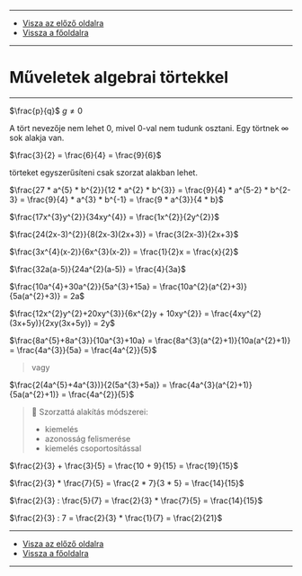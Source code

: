 
---

- [Visza az előző oldalra](../matematika.md)
- [Vissza a főoldalra](../../../../README.md)

---

# Műveletek algebrai törtekkel

---

$\frac{p}{q}$ $g {\neq} 0$

A tört nevezője nem lehet 0, mivel 0-val nem tudunk osztani.
Egy törtnek $\infty$ sok alakja van.

$\frac{3}{2} = \frac{6}{4} = \frac{9}{6}$

törteket egyszerűsíteni csak szorzat alakban lehet.

$\frac{27 * a^{5} * b^{2}}{12 * a^{2} * b^{3}} = \frac{9}{4} * a^{5-2} * b^{2-3} = \frac{9}{4} * a^{3} * b^{-1} = \frac{9 * a^{3}}{4 * b}$

$\frac{17x^{3}y^{2}}{34xy^{4}} = \frac{1x^{2}}{2y^{2}}$

$\frac{24(2x-3)^{2}}{8(2x-3)(2x+3)} = \frac{3(2x-3)}{2x+3}$

$\frac{3x^{4}(x-2)}{6x^{3}(x-2)} = \frac{1}{2}x = \frac{x}{2}$

$\frac{32a(a-5)}{24a^{2}(a-5)} = \frac{4}{3a}$

$\frac{10a^{4}+30a^{2}}{5a^{3}+15a} = \frac{10a^{2}(a^{2}+3)}{5a(a^{2}+3)} = 2a$

$\frac{12x^{2}y^{2}+20xy^{3}}{6x^{2}y + 10xy^{2}} = \frac{4xy^{2}(3x+5y)}{2xy(3x+5y)} = 2y$

$\frac{8a^{5}+8a^{3}}{10a^{3}+10a} = \frac{8a^{3}(a^{2}+1)}{10a(a^{2}+1)} = \frac{4a^{3}}{5a} = \frac{4a^{2}}{5}$

> vagy

$\frac{2(4a^{5}+4a^{3})}{2(5a^{3}+5a)} = \frac{4a^{3}(a^{2}+1)}{5a(a^{2}+1)} = \frac{4a^{2}}{5}$

> :memo: Szorzattá alakítás módszerei:
> - kiemelés
> - azonosság felismerése
> - kiemelés csoportosítással

$\frac{2}{3} + \frac{3}{5} = \frac{10 + 9}{15} = \frac{19}{15}$

$\frac{2}{3} * \frac{7}{5} = \frac{2 * 7}{3 * 5} = \frac{14}{15}$

$\frac{2}{3} : \frac{5}{7} = \frac{2}{3} * \frac{7}{5} = \frac{14}{15}$

$\frac{2}{3} : 7 = \frac{2}{3} * \frac{1}{7} = \frac{2}{21}$

---

- [Visza az előző oldalra](../matematika.md)
- [Vissza a főoldalra](../../../../README.md)

---
